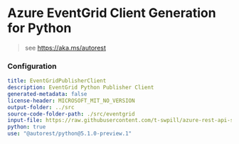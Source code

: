 # Azure EventGrid Client Generation for Python

> see https://aka.ms/autorest

### Configuration

```yaml
title: EventGridPublisherClient
description: EventGrid Python Publisher Client
generated-metadata: false
license-header: MICROSOFT_MIT_NO_VERSION
output-folder: ../src
source-code-folder-path: ./src/eventgrid
input-file: https://raw.githubusercontent.com/t-swpill/azure-rest-api-specs/add-cloud-event-publish-to-event-grid/specification/eventgrid/data-plane/Microsoft.EventGrid/stable/2018-01-01/EventGrid.json
python: true
use: "@autorest/python@5.1.0-preview.1"
```